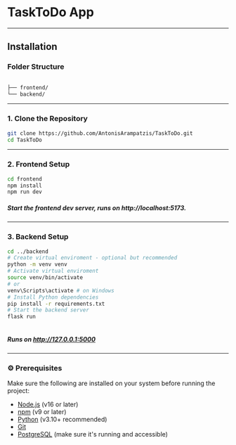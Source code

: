 # TaskToDo App
---
## Installation

### Folder Structure

```bash

├── frontend/ 
└── backend/ 
```

---

### 1. Clone the Repository

```bash
git clone https://github.com/AntonisArampatzis/TaskToDo.git
cd TaskToDo
```
---
### 2. Frontend Setup

```bash
cd frontend
npm install        
npm run dev        
```
##### Start the frontend dev server, runs on http://localhost:5173.
---
### 3. Backend Setup

```bash
cd ../backend
# Create virtual enviroment - optional but recommended
python -m venv venv         
# Activate virtual enviroment
source venv/bin/activate
# or  
venv\Scripts\activate # on Windows
# Install Python dependencies
pip install -r requirements.txt
# Start the backend server
flask run                   
      
```
##### Runs on http://127.0.0.1:5000
---

### ⚙️ Prerequisites

Make sure the following are installed on your system before running the project:

- [Node.js](https://nodejs.org/) (v16 or later)
- [npm](https://www.npmjs.com/) (v9 or later)
- [Python](https://www.python.org/) (v3.10+ recommended)
- [Git](https://git-scm.com/)
- [PostgreSQL](https://www.postgresql.org/) (make sure it's running and accessible)




